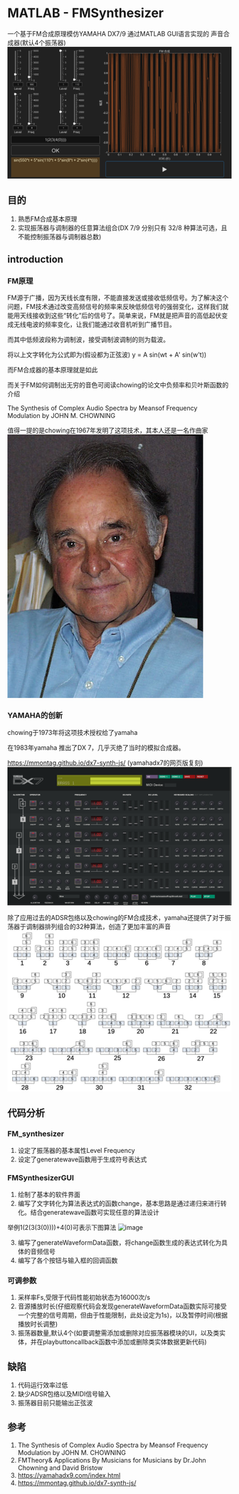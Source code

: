 # MATLAB - FMSynthesizer
一个基于FM合成原理模仿YAMAHA DX7/9 通过MATLAB GUI语言实现的 声音合成器(默认4个振荡器)
![image](image/MINE.png)
## 目的
1. 熟悉FM合成基本原理
2. 实现振荡器与调制器的任意算法组合(DX 7/9 分别只有 32/8 种算法可选，且不能控制振荡器与调制器总数)

## introduction
### FM原理
FM源于广播，因为天线长度有限，不能直接发送或接收低频信号。为了解决这个问题，FM技术通过改变高频信号的频率来反映低频信号的强弱变化，这样我们就能用天线接收到这些“转化”后的信号了。简单来说，FM就是把声音的高低起伏变成无线电波的频率变化，让我们能通过收音机听到广播节目。

而其中低频波段称为调制波，接受调制波调制的则为载波。

将以上文字转化为公式即为(假设都为正弦波)
y = A sin(wt + A' sin(w't))

而FM合成器的基本原理就是如此

而关于FM如何调制出无穷的音色可阅读chowing的论文中负频率和贝叶斯函数的介绍

The Synthesis of Complex Audio Spectra by Meansof Frequency Modulation by JOHN M. CHOWNING

值得一提的是chowing在1967年发明了这项技术，其本人还是一名作曲家
![image](image/440px-Chowning.jpg)

### YAMAHA的创新
chowing于1973年将这项技术授权给了yamaha

在1983年yamaha 推出了DX 7，几乎灭绝了当时的模拟合成器。

https://mmontag.github.io/dx7-synth-js/  (yamahadx7的网页版复刻)
![image](image/DX7.png)

除了应用过去的ADSR包络以及chowing的FM合成技术，yamaha还提供了对于振荡器于调制器排列组合的32种算法，创造了更加丰富的声音
![image](image/algorithms.jpg)

## 代码分析
### FM_synthesizer
1. 设定了振荡器的基本属性Level Frequency
2. 设定了generatewave函数用于生成符号表达式
### FMSynthesizerGUI
1. 绘制了基本的软件界面
2. 编写了文字转化为算法表达式的函数change，基本思路是通过递归来进行转化。结合generatewave函数可实现任意的算法设计

举例1(2(3(3(0))))+4(0)可表示下图算法
![image](image/1(2(3(3(0))))+4(0).png)

3. 编写了generateWaveformData函数，将change函数生成的表达式转化为具体的音频信号
4. 编写了各个按钮与输入框的回调函数

### 可调参数
1. 采样率Fs,受限于代码性能初始状态为16000次/s
2. 音源播放时长(仔细观察代码会发现generateWaveformData函数实际可接受一个完整的信号周期，但由于性能限制，此处设定为1s)，以及暂停时间(根据播放时长调整)
3. 振荡器数量,默认4个(如要调整需添加或删除对应振荡器模块的UI，以及类实体，并在playbuttoncallback函数中添加或删除类实体数据更新代码)

## 缺陷
1. 代码运行效率过低
2. 缺少ADSR包络以及MIDI信号输入
3. 振荡器目前只能输出正弦波

## 参考
1. The Synthesis of Complex Audio Spectra by Meansof Frequency Modulation by JOHN M. CHOWNING
2. FMTheory& Applications By Musicians for Musicians by Dr.John Chowning and David Bristow
3. https://yamahadx9.com/index.html
4. https://mmontag.github.io/dx7-synth-js/





